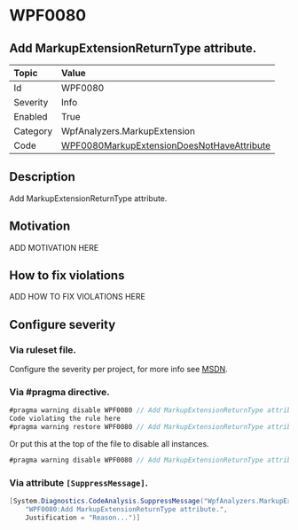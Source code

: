 # WPF0080
## Add MarkupExtensionReturnType attribute.

| Topic    | Value
| :--      | :--
| Id       | WPF0080
| Severity | Info
| Enabled  | True
| Category | WpfAnalyzers.MarkupExtension
| Code     | [WPF0080MarkupExtensionDoesNotHaveAttribute]([WPF0080MarkupExtensionDoesNotHaveAttribute](https://github.com/DotNetAnalyzers/WpfAnalyzers/blob/master/WpfAnalyzers/WPF0080MarkupExtensionDoesNotHaveAttribute.cs))

## Description

Add MarkupExtensionReturnType attribute.

## Motivation

ADD MOTIVATION HERE

## How to fix violations

ADD HOW TO FIX VIOLATIONS HERE

<!-- start generated config severity -->
## Configure severity

### Via ruleset file.

Configure the severity per project, for more info see [MSDN](https://msdn.microsoft.com/en-us/library/dd264949.aspx).

### Via #pragma directive.
```C#
#pragma warning disable WPF0080 // Add MarkupExtensionReturnType attribute.
Code violating the rule here
#pragma warning restore WPF0080 // Add MarkupExtensionReturnType attribute.
```

Or put this at the top of the file to disable all instances.
```C#
#pragma warning disable WPF0080 // Add MarkupExtensionReturnType attribute.
```

### Via attribute `[SuppressMessage]`.

```C#
[System.Diagnostics.CodeAnalysis.SuppressMessage("WpfAnalyzers.MarkupExtension", 
    "WPF0080:Add MarkupExtensionReturnType attribute.", 
    Justification = "Reason...")]
```
<!-- end generated config severity -->
